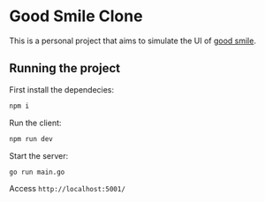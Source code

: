 # Good Smile Clone

This is a personal project that aims to simulate the UI of [good smile](https://www.goodsmile.com/en).

## Running the project

First install the dependecies:

```bash
npm i
```

Run the client:

```bash
npm run dev
```

Start the server:

```bash
go run main.go
```

Access `http://localhost:5001/`
